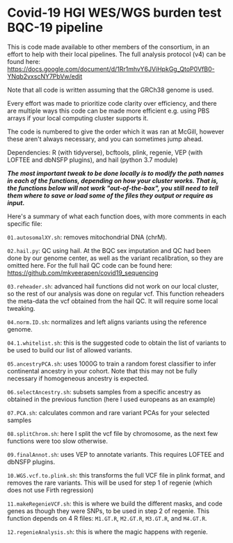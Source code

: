 # Covid-19 HGI WES/WGS burden test BQC-19 pipeline

This is code made available to other members of the consortium, in an effort to help with their local pipelines. The full analysis protocol (v4) can be found here: https://docs.google.com/document/d/1Rr1mhvY6JViHpkGg_QtoP0VfB0-YNqb2vxscNY7PbVw/edit

Note that all code is written assuming that the GRCh38 genome is used.

Every effort was made to prioritize code clarity over efficiency, and there are multiple ways this code can be made more efficient e.g. using PBS arrays if your local computing cluster supports it.

The code is numbered to give the order which it was ran at McGill, however these aren't always necessary, and you can sometimes jump ahead.

Dependencies: R (with tidyverse), bcftools, plink, regenie, VEP (with LOFTEE and dbNSFP plugins), and hail (python 3.7 module)

***The most important tweak to be done locally is to modify the path names in each of the functions, depending on how your cluster works. That is, the functions below will not work "out-of-the-box", you still need to tell them where to save or load some of the files they output or require as input.***

Here's a summary of what each function does, with more comments in each specific file:

`01.autosomalXY.sh`: removes mitochondrial DNA (chrM).

`02.hail.py`: QC using hail. At the BQC sex imputation and QC had been done by our genome center, as well as the variant recalibration, so they are omitted here. For the full hail QC code can be found here: https://github.com/mkveerapen/covid19_sequencing

`03.reheader.sh`: advanced hail functions did not work on our local cluster, so the rest of our analysis was done on regular vcf. This function reheaders the meta-data the vcf obtained from the hail QC. It will require some local tweaking.

`04.norm.ID.sh`: normalizes and left aligns variants using the reference genome.

`04.1.whitelist.sh`: this is the suggested code to obtain the list of variants to be used to build our list of allowed variants.

`05.ancestryPCA.sh`: uses 1000G to train a random forest classifier to infer continental ancestry in your cohort. Note that this may not be fully necessary if homogeneous ancestry is expected.

`06.selectAncestry.sh`: subsets samples from a specific ancestry as obtained in the previous function (here I used europeans as an example)

`07.PCA.sh`: calculates common and rare variant PCAs for your selected samples

`08.splitChrom.sh`: here I split the vcf file by chromosome, as the next few functions were too slow otherwise.

`09.finalAnnot.sh`: uses VEP to annotate variants. This requires LOFTEE and dbNSFP plugins.

`10.WGS.vcf.to.plink.sh`: this transforms the full VCF file in plink format, and removes the rare variants. This will be used for step 1 of regenie (which does not use Firth regression)

`11.makeRegenieVCF.sh`: this is where we build the different masks, and code genes as though they were SNPs, to be used in step 2 of regenie. This function depends on 4 R files: `M1.GT.R`, `M2.GT.R`, `M3.GT.R`, and `M4.GT.R`.

`12.regenieAnalysis.sh`: this is where the magic happens with regenie.





